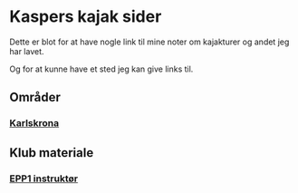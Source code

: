# Kaspers kajak sider

Dette er blot for at have nogle link til mine noter om kajakturer og andet jeg har lavet.

Og for at kunne have et sted jeg kan give links til.

## Områder

### [Karlskrona](Karlskrona/karlskrona.md)

## Klub materiale

### [EPP1 instruktør](EPP1Instruktor/readme.md)

